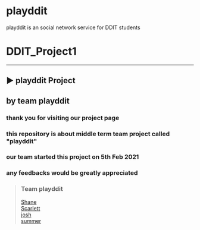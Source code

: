 # playddit
playddit is an social network service for DDIT students
# DDIT_Project1
<hr>

## ▶️ playddit Project
## by team playddit
### thank you for visiting our project page
### this repository is about middle term team project called "playddit"
### our team started this project on 5th Feb 2021
### any feedbacks would be greatly appreciated

>### Team playddit
>[Shane](https://github.com/Shane-Park)   
>[Scarlett](https://github.com/Scarl-ett)   
>[josh](https://github.com/JeonghoonWon)   
>[summer](https://github.com/5UMMER)   
